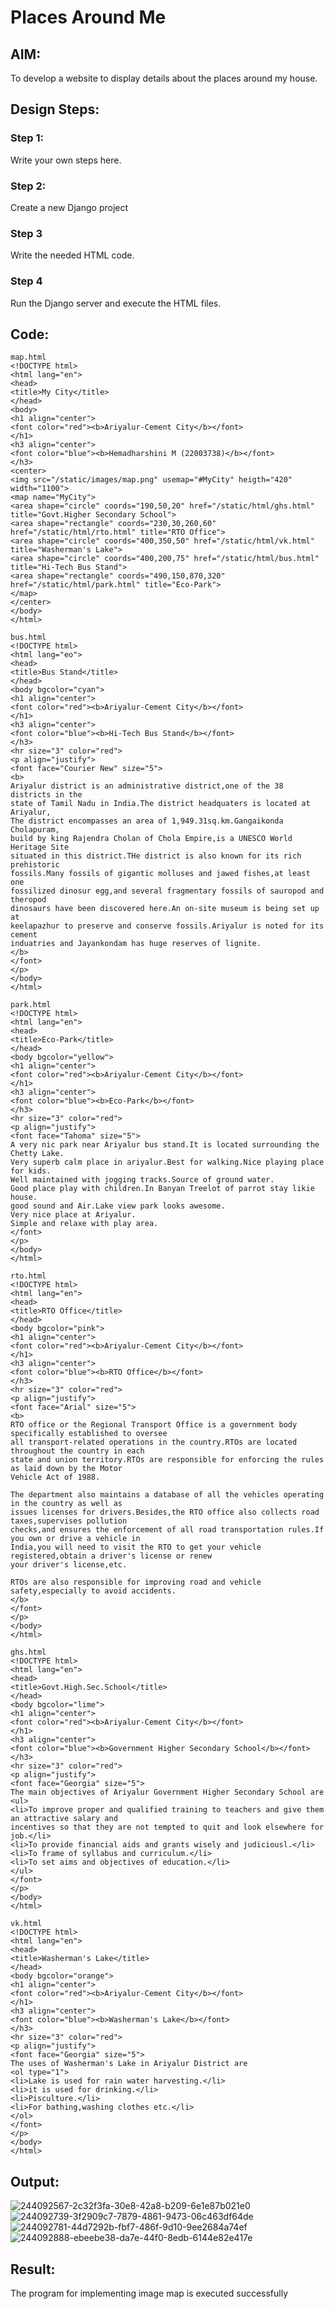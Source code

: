 # Places Around Me
## AIM:
To develop a website to display details about the places around my house.

## Design Steps:

### Step 1:
Write your own steps here.
### Step 2:
Create a new Django project
### Step 3
Write the needed HTML code.
### Step 4
Run the Django server and execute the HTML files.

## Code:
```
map.html
<!DOCTYPE html>
<html lang="en">
<head>
<title>My City</title>
</head>    
<body>
<h1 align="center">
<font color="red"><b>Ariyalur-Cement City</b></font> 
</h1>
<h3 align="center">
<font color="blue"><b>Hemadharshini M (22003738)</b></font>
</h3>
<center>
<img src="/static/images/map.png" usemap="#MyCity" heigth="420" width="1100">
<map name="MyCity">
<area shape="circle" coords="190,50,20" href="/static/html/ghs.html" title="Govt.Higher Secondary School">
<area shape="rectangle" coords="230,30,260,60" href="/static/html/rto.html" title="RTO Office">
<area shape="circle" coords="400,350,50" href="/static/html/vk.html" title="Washerman's Lake">
<area shape="circle" coords="400,200,75" href="/static/html/bus.html" title="Hi-Tech Bus Stand">
<area shape="rectangle" coords="490,150,870,320" href="/static/html/park.html" title="Eco-Park">
</map>
</center>
</body>
</html>

bus.html
<!DOCTYPE html>
<html lang="eo">
<head>
<title>Bus Stand</title>
</head>
<body bgcolor="cyan">
<h1 align="center">
<font color="red"><b>Ariyalur-Cement City</b></font>
</h1>
<h3 align="center">
<font color="blue"><b>Hi-Tech Bus Stand</b></font>
</h3>
<hr size="3" color="red">
<p align="justify">
<font face="Courier New" size="5">
<b>
Ariyalur district is an administrative district,one of the 38 districts in the
state of Tamil Nadu in India.The district headquaters is located at Ariyalur,
The district encompasses an area of 1,949.31sq.km.Gangaikonda Cholapuram,
build by king Rajendra Cholan of Chola Empire,is a UNESCO World Heritage Site
situated in this district.THe district is also known for its rich prehistoric
fossils.Many fossils of gigantic molluses and jawed fishes,at least one
fossilized dinosur egg,and several fragmentary fossils of sauropod and theropod
dinosaurs have been discovered here.An on-site museum is being set up at
keelapazhur to preserve and conserve fossils.Ariyalur is noted for its cement
induatries and Jayankondam has huge reserves of lignite. 
</b>    
</font>
</p>
</body>
</html>

park.html
<!DOCTYPE html>
<html lang="en">
<head>
<title>Eco-Park</title>
</head>    
<body bgcolor="yellow">
<h1 align="center">
<font color="red"><b>Ariyalur-Cement City</b></font>
</h1>
<h3 align="center">
<font color="blue"><b>Eco-Park</b></font>
</h3>
<hr size="3" color="red">
<p align="justify">
<font face="Tahoma" size="5">
A very nic park near Ariyalur bus stand.It is located surrounding the Chetty Lake.
Very superb calm place in ariyalur.Best for walking.Nice playing place for kids.
Well maintained with jogging tracks.Source of ground water.
Good place play with children.In Banyan Treelot of parrot stay likie house.
good sound and Air.Lake view park looks awesome.
Very nice place at Ariyalur.
Simple and relaxe with play area. 
</font>
</p>
</body>
</html>

rto.html
<!DOCTYPE html>
<html lang="en">
<head>
<title>RTO Office</title>
</head>
<body bgcolor="pink">
<h1 align="center">
<font color="red"><b>Ariyalur-Cement City</b></font> 
</h1>
<h3 align="center">
<font color="blue"><b>RTO Office</b></font>
</h3>
<hr size="3" color="red">
<p align="justify">
<font face="Arial" size="5">
<b>
RTO office or the Regional Transport Office is a government body specifically established to oversee 
all transport-related operations in the country.RTOs are located throughout the country in each
state and union territory.RTOs are responsible for enforcing the rules as laid down by the Motor
Vehicle Act of 1988.

The department also maintains a database of all the vehicles operating in the country as well as
issues licenses for drivers.Besides,the RTO office also collects road taxes,supervises pollution
checks,and ensures the enforcement of all road transportation rules.If you own or drive a vehicle in
India,you will need to visit the RTO to get your vehicle registered,obtain a driver's license or renew
your driver's license,etc.

RTOs are also responsible for improving road and vehicle safety,especially to avoid accidents.
</b>
</font>
</p>
</body>
</html>

ghs.html
<!DOCTYPE html>
<html lang="en">
<head>
<title>Govt.High.Sec.School</title>
</head>
<body bgcolor="lime">
<h1 align="center">
<font color="red"><b>Ariyalur-Cement City</b></font> 
</h1>
<h3 align="center">
<font color="blue"><b>Government Higher Secondary School</b></font>
</h3>
<hr size="3" color="red">
<p align="justify">
<font face="Georgia" size="5">
The main objectives of Ariyalur Government Higher Secondary School are
<ul>
<li>To improve proper and qualified training to teachers and give them an attractive salary and
incentives so that they are not tempted to quit and look elsewhere for job.</li>  
<li>To provide financial aids and grants wisely and judiciousl.</li>
<li>To frame of syllabus and curriculum.</li>
<li>To set aims and objectives of education.</li>  
</ul>    
</font>
</p>
</body>
</html>

vk.html
<!DOCTYPE html>
<html lang="en">
<head>
<title>Washerman's Lake</title>
</head>
<body bgcolor="orange">
<h1 align="center">
<font color="red"><b>Ariyalur-Cement City</b></font>
</h1>
<h3 align="center">
<font color="blue"><b>Washerman's Lake</b></font>
</h3>
<hr size="3" color="red">
<p align="justify">
<font face="Georgia" size="5">
The uses of Washerman's Lake in Ariyalur District are
<ol type="1">
<li>Lake is used for rain water harvesting.</li>
<li>it is used for drinking.</li>
<li>Pisculture.</li>
<li>For bathing,washing clothes etc.</li>
</ol>
</font>
</p>
</body>
</html>
```
## Output:
![244092567-2c32f3fa-30e8-42a8-b209-6e1e87b021e0](https://github.com/Harishspice/places-around-me/assets/117935868/f4bfd424-8a13-48b6-a9c5-0183e20f878b)
![244092739-3f2909c7-7879-4861-9473-06c463df64de](https://github.com/Harishspice/places-around-me/assets/117935868/a5d74587-73c2-40fb-8f0a-d148bce12d5b)
![244092781-44d7292b-fbf7-486f-9d10-9ee2684a74ef](https://github.com/Harishspice/places-around-me/assets/117935868/e39a235b-94dc-4f15-8b40-27b6871395ed)
![244092888-ebeebe38-da7e-44f0-8edb-6144e82e417e](https://github.com/Harishspice/places-around-me/assets/117935868/6846d6dd-d121-4b0f-8310-af069f270316)

## Result:
The program for implementing image map is executed successfully

